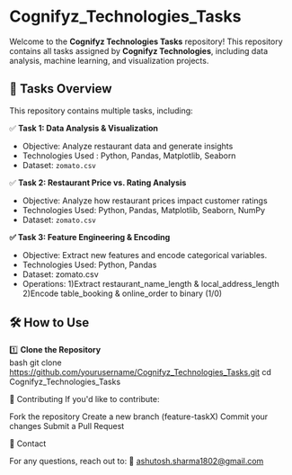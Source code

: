 # Cognifyz_Technologies_Tasks

Welcome to the **Cognifyz Technologies Tasks** repository! This repository contains all tasks assigned by **Cognifyz Technologies**, including data analysis, machine learning, and visualization projects.

## 📜 Tasks Overview  

This repository contains multiple tasks, including:  

✅ **Task 1: Data Analysis & Visualization**  
- Objective: Analyze restaurant data and generate insights  
- Technologies Used : Python, Pandas, Matplotlib, Seaborn  
- Dataset: `zomato.csv`

✅ **Task 2: Restaurant Price vs. Rating Analysis**  
- Objective: Analyze how restaurant prices impact customer ratings  
- Technologies Used: Python, Pandas, Matplotlib, Seaborn, NumPy  
- Dataset: `zomato.csv`

**✅ Task 3: Feature Engineering & Encoding**

- Objective: Extract new features and encode categorical variables.
- Technologies Used: Python, Pandas
- Dataset: zomato.csv
- Operations: 1)Extract restaurant_name_length & local_address_length
              2)Encode table_booking & online_order to binary (1/0)


## 🛠️ How to Use  

1️⃣ **Clone the Repository**  
bash
git clone https://github.com/yourusername/Cognifyz_Technologies_Tasks.git
cd Cognifyz_Technologies_Tasks


🤝 Contributing
If you'd like to contribute:

Fork the repository
Create a new branch (feature-taskX)
Commit your changes
Submit a Pull Request

📩 Contact

For any questions, reach out to:
📧 ashutosh.sharma1802@gmail.com
